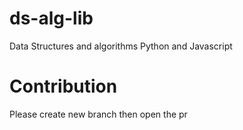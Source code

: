 # ds-alg-lib
Data Structures and algorithms Python and Javascript

# Contribution
Please create new branch then open the pr
